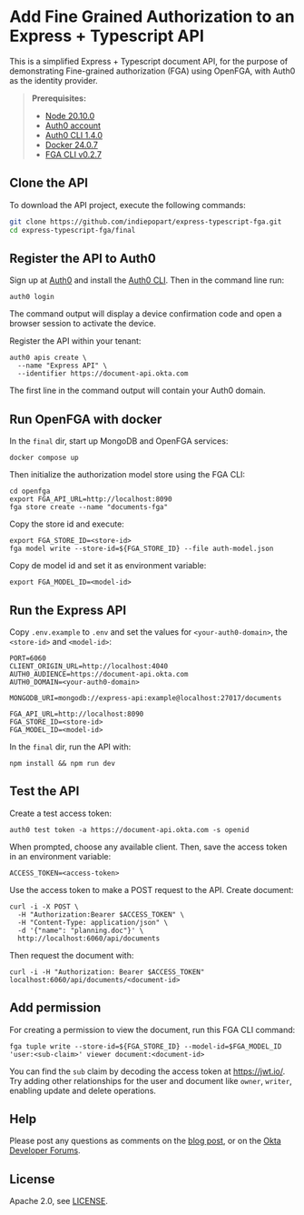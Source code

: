 # Add Fine Grained Authorization to an Express + Typescript API

This is a simplified Express + Typescript document API, for the purpose of demonstrating Fine-grained authorization (FGA) using OpenFGA, with Auth0 as the identity provider.

> **Prerequisites:**
> - [Node 20.10.0](https://jdk.java.net/java-se-ri/21)
> - [Auth0 account](https://auth0.com/signup)
> - [Auth0 CLI 1.4.0](https://github.com/auth0/auth0-cli#installation)
> - [Docker 24.0.7](https://docs.docker.com/desktop/)
> - [FGA CLI v0.2.7](https://openfga.dev/docs/getting-started/install-sdk)

## Clone the API

To download the API project, execute the following commands:

```bash
git clone https://github.com/indiepopart/express-typescript-fga.git
cd express-typescript-fga/final
```

## Register the API to Auth0

Sign up at [Auth0](https://auth0.com/signup) and install the [Auth0 CLI](https://github.com/auth0/auth0-cli). Then in the command line run:

```shell
auth0 login
```

The command output will display a device confirmation code and open a browser session to activate the device.

Register the API within your tenant:

```shell
auth0 apis create \
  --name "Express API" \
  --identifier https://document-api.okta.com
```

The first line in the command output will contain your Auth0 domain.

## Run OpenFGA with docker

In the `final` dir, start up MongoDB and OpenFGA services:

```shell
docker compose up
```

Then initialize the authorization model store using the FGA CLI:

```shell
cd openfga
export FGA_API_URL=http://localhost:8090
fga store create --name "documents-fga"
```

Copy the store id and execute:

```shell
export FGA_STORE_ID=<store-id>
fga model write --store-id=${FGA_STORE_ID} --file auth-model.json
```

Copy de model id and set it as environment variable:

```shell
export FGA_MODEL_ID=<model-id>
```

## Run the Express API

Copy `.env.example` to `.env` and set the values for `<your-auth0-domain>`, the `<store-id>` and `<model-id>`:

```shell
PORT=6060
CLIENT_ORIGIN_URL=http://localhost:4040
AUTH0_AUDIENCE=https://document-api.okta.com
AUTH0_DOMAIN=<your-auth0-domain>

MONGODB_URI=mongodb://express-api:example@localhost:27017/documents

FGA_API_URL=http://localhost:8090
FGA_STORE_ID=<store-id>
FGA_MODEL_ID=<model-id>
```

In the `final` dir, run the API with:

```shell
npm install && npm run dev
```

## Test the API

Create a test access token:

```shell
auth0 test token -a https://document-api.okta.com -s openid
```

When prompted, choose any available client. Then, save the access token in an environment variable:

```shell
ACCESS_TOKEN=<access-token>
```

Use the access token to make a POST request to the API. Create document:

```shell
curl -i -X POST \
  -H "Authorization:Bearer $ACCESS_TOKEN" \
  -H "Content-Type: application/json" \
  -d '{"name": "planning.doc"}' \
  http://localhost:6060/api/documents
```

Then request the document with:

```shell
curl -i -H "Authorization: Bearer $ACCESS_TOKEN" localhost:6060/api/documents/<document-id>
```

## Add permission

For creating a permission to view the document, run this FGA CLI command:

```shell
fga tuple write --store-id=${FGA_STORE_ID} --model-id=$FGA_MODEL_ID 'user:<sub-claim>' viewer document:<document-id>
```

You can find the `sub` claim by decoding the access token at https://jwt.io/. Try adding other relationships for the user and document like `owner`, `writer`, enabling update and delete operations.


## Help

Please post any questions as comments on the [blog post](), or on the [Okta Developer Forums](https://devforum.okta.com/).

## License

Apache 2.0, see [LICENSE](LICENSE).
